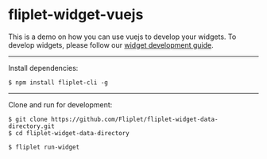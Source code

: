 # fliplet-widget-vuejs

This is a demo on how you can use vuejs to develop your widgets.
To develop widgets, please follow our [widget development guide](https://github.com/Fliplet/fliplet-cli).

---

Install dependencies:

```
$ npm install fliplet-cli -g
```

---


Clone and run for development:

```
$ git clone https://github.com/Fliplet/fliplet-widget-data-directory.git
$ cd fliplet-widget-data-directory

$ fliplet run-widget
```
